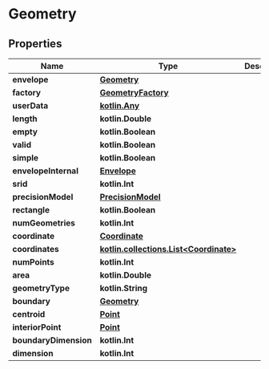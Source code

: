 
# Geometry

## Properties
Name | Type | Description | Notes
------------ | ------------- | ------------- | -------------
**envelope** | [**Geometry**](Geometry.md) |  |  [optional]
**factory** | [**GeometryFactory**](GeometryFactory.md) |  |  [optional]
**userData** | [**kotlin.Any**](.md) |  |  [optional]
**length** | **kotlin.Double** |  |  [optional]
**empty** | **kotlin.Boolean** |  |  [optional]
**valid** | **kotlin.Boolean** |  |  [optional]
**simple** | **kotlin.Boolean** |  |  [optional]
**envelopeInternal** | [**Envelope**](Envelope.md) |  |  [optional]
**srid** | **kotlin.Int** |  |  [optional]
**precisionModel** | [**PrecisionModel**](PrecisionModel.md) |  |  [optional]
**rectangle** | **kotlin.Boolean** |  |  [optional]
**numGeometries** | **kotlin.Int** |  |  [optional]
**coordinate** | [**Coordinate**](Coordinate.md) |  |  [optional]
**coordinates** | [**kotlin.collections.List&lt;Coordinate&gt;**](Coordinate.md) |  |  [optional]
**numPoints** | **kotlin.Int** |  |  [optional]
**area** | **kotlin.Double** |  |  [optional]
**geometryType** | **kotlin.String** |  |  [optional]
**boundary** | [**Geometry**](Geometry.md) |  |  [optional]
**centroid** | [**Point**](Point.md) |  |  [optional]
**interiorPoint** | [**Point**](Point.md) |  |  [optional]
**boundaryDimension** | **kotlin.Int** |  |  [optional]
**dimension** | **kotlin.Int** |  |  [optional]



